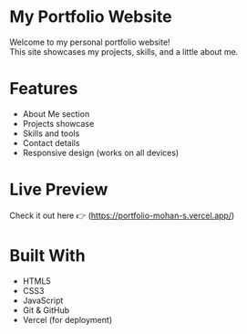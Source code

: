 # My Portfolio Website

Welcome to my personal portfolio website!  
This site showcases my projects, skills, and a little about me.

# Features

-  About Me section
-  Projects showcase
-  Skills and tools
-  Contact details
-  Responsive design (works on all devices)

# Live Preview

Check it out here 👉 
(https://portfolio-mohan-s.vercel.app/)
# Built With

- HTML5  
- CSS3  
- JavaScript  
- Git & GitHub  
- Vercel (for deployment)


